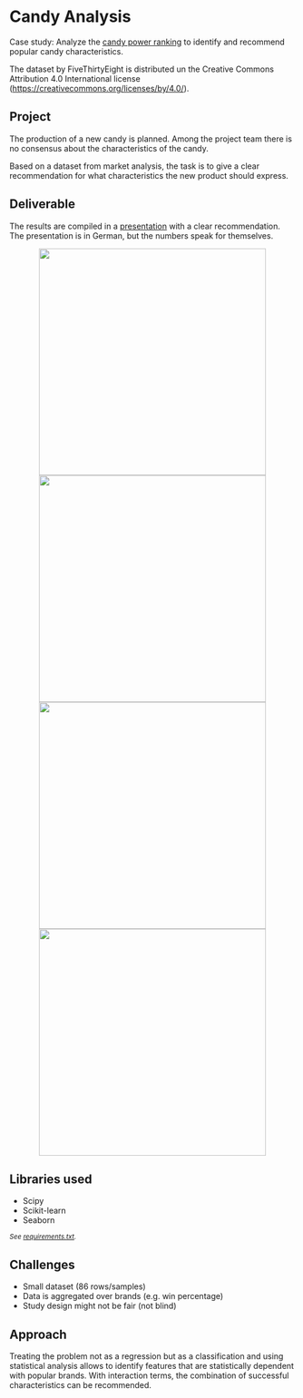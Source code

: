 # Candy Analysis

Case study: Analyze the [candy power ranking](https://github.com/fivethirtyeight/data/tree/master/candy-power-ranking) to identify and recommend popular candy characteristics.

The dataset by FiveThirtyEight is distributed un the Creative Commons Attribution 4.0 International license (https://creativecommons.org/licenses/by/4.0/).

## Project

The production of a new candy is planned.
Among the project team there is no consensus about the characteristics of the candy.

Based on a dataset from market analysis, the task is to give a clear recommendation for what characteristics the new product should express.

## Deliverable

The results are compiled in a [presentation](Presentation.pdf) with a clear recommendation.
The presentation is in German, but the numbers speak for themselves.

<div align="center">
<img src="https://github.com/user-attachments/assets/3a7f5069-f299-4b35-95c1-1d13146ae950" width=400> <img src="https://github.com/user-attachments/assets/ea37f378-6052-496f-b6de-6070cbe091e1" width=400>
<br>
<img src="https://github.com/user-attachments/assets/224de4a4-b659-4a43-8244-dc814a8173b0" width=400> <img src="https://github.com/user-attachments/assets/e6e38600-ea02-4107-b738-cd5a5b72e42e" width=400>
</div>

## Libraries used

- Scipy
- Scikit-learn
- Seaborn

<sup>*See [requirements.txt](requirements.txt).*</sup>

## Challenges

- Small dataset (86 rows/samples)
- Data is aggregated over brands (e.g. win percentage)
- Study design might not be fair (not blind)

## Approach

Treating the problem not as a regression but as a classification and using statistical analysis allows to identify features that are statistically dependent with popular brands.
With interaction terms, the combination of successful characteristics can be recommended.
